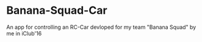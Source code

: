 # Banana-Squad-Car
An app for controlling an RC-Car devloped for my team "Banana Squad" by me in iClub'16 
